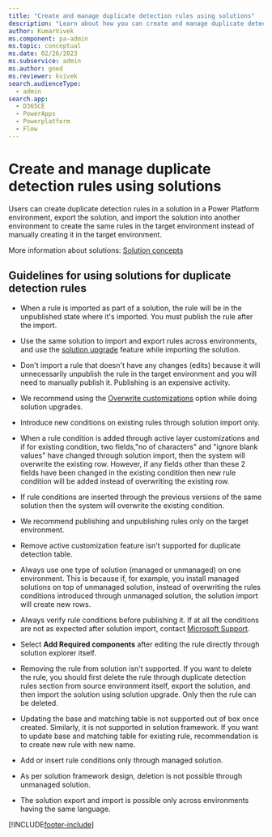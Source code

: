 ```yaml
---
title: "Create and manage duplicate detection rules using solutions"
description: "Learn about how you can create and manage duplicate detection rules using solutions."
author: KumarVivek
ms.component: pa-admin
ms.topic: conceptual
ms.date: 02/26/2023
ms.subservice: admin
ms.author: gned
ms.reviewer: kvivek
search.audienceType: 
  - admin
search.app:
  - D365CE
  - PowerApps
  - Powerplatform
  - Flow
---
```

# Create and manage duplicate detection rules using solutions

Users can create duplicate detection rules in a solution in a Power Platform environment, export the solution, and import the solution into another environment to create the same rules in the target environment instead of manually creating it in the target environment.

More information about solutions: [Solution concepts](/power-platform/alm/solution-concepts-alm)

## Guidelines for using solutions for duplicate detection rules  

- When a rule is imported as part of a solution, the rule will be in the unpublished state where it's imported. You must publish the rule after the import.

- Use the same solution to import and export rules across environments, and use the [solution upgrade](/power-apps/maker/data-platform/update-solutions) feature while importing the solution.

- Don't import a rule that doesn't have any changes (edits) because it will unnecessarily unpublish the rule in the target environment and you will need to manually publish it. Publishing is an expensive activity.

- We recommend using the [Overwrite customizations](/power-apps/maker/data-platform/update-solutions#overwrite-customizations-option) option while doing solution upgrades.

- Introduce new conditions on existing rules through solution import only.  

- When a rule condition is added through active layer customizations and if for existing condition, two fields,"no of characters" and "ignore blank values" have changed through solution import, then the system will overwrite the existing row. However, if any fields other than these 2 fields have been changed in the existing condition then new rule condition will be added instead of overwriting the existing row.  

- If rule conditions are inserted through the previous versions of the same solution then the system will overwrite the existing condition.

- We recommend publishing and unpublishing rules only on the target environment.

- Remove active customization feature isn't supported for duplicate detection table.

- Always use one type of solution (managed or unmanaged) on one environment. This is because if, for example, you install managed solutions on top of unmanaged solution, instead of overwriting the rules conditions introduced through unmanaged solution, the solution import will create new rows.

- Always verify rule conditions before publishing it. If at all the conditions are not as expected after solution import, contact [Microsoft Support](/power-platform/admin/get-help-support).

- Select **Add Required components** after editing the rule directly through solution explorer itself.

- Removing the rule from solution isn't supported. If you want to delete the rule, you should first delete the rule through duplicate detection rules section from source environment itself, export the solution, and then import the solution using solution upgrade. Only then the rule can be deleted.

- Updating the base and matching table is not supported out of box once created. Similarly, it is not supported in solution framework. If you want to update base and matching table for existing rule, recommendation is to create new rule with new name.

- Add or insert rule conditions only through managed solution.

- As per solution framework design, deletion is not possible through unmanaged solution.

- The solution export and import is possible only across environments having the same language.

[!INCLUDE[footer-include](../includes/footer-banner.md)]
